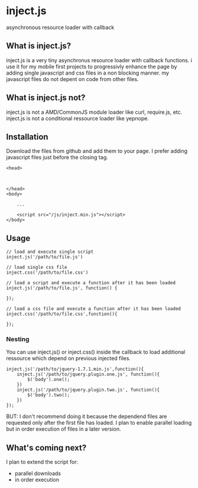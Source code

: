 inject.js
=========

asynchronous resource loader with callback


What is inject.js?
------------------
inject.js is a very tiny asynchronus resource loader with callback functions.
i use it for my mobile first projects to progressivly enhance the page by adding single javascript and css files in a non blocking manner.
my javascript files do not depent on code from other files.


What is inject.js not?
---------------------------
inject.js is not a AMD/CommonJS module loader like curl, require.js, etc.
inject.js is not a conditional ressource loader like yepnope.


Installation
------------
Download the files from github and add them to your page. 
I prefer adding javascript files just before the closing </body> tag.

    <head>
        
        
        
    </head>
    <body>
        
        ...
        
        <script src="/js/inject.min.js"></script>
    </body>


Usage
-----

    // load and execute single script
    inject.js('/path/to/file.js')
    
    // load single css file
    inject.css('/path/to/file.css')
    
    // load a script and execute a function after it has been loaded
    inject.js('/path/to/file.js', function() {
        
    });
    
    // load a css file and execute a function after it has been loaded
    inject.css('/path/to/file.css',function(){
        
    });

### Nesting
You can use inject.js() or inject.css() inside the callback to load additional ressource which depend on previous injected files.

    inject.js('/path/to/jquery-1.7.1.min.js',function(){
        inject.js('/path/to/jquery.plugin.one.js', function(){
            $('body').one();
        })
        inject.js('/path/to/jquery.plugin.two.js', function(){
            $('body').two();
        })
    });

BUT: I don't recommend doing it because the dependend files are requested only after the first file has loaded.
I plan to enable parallel loading but in order execution of files in a later version.


What's coming next?
-------------------

I plan to extend the script for:
- parallel downloads 
- in order execution

